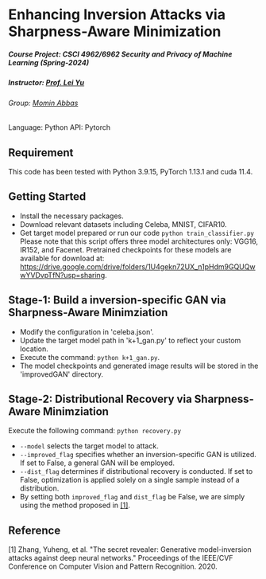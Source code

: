 # Enhancing Inversion Attacks via Sharpness-Aware Minimization
##### Course Project: CSCI 4962/6962 Security and Privacy of Machine Learning (Spring-2024) 
##### Instructor: [Prof. Lei Yu](https://leiyucs.github.io/)
###### Group: [Momin Abbas](https://mominabbas.github.io/)
Language: Python
API: Pytorch


## Requirement
This code has been tested with Python 3.9.15, PyTorch 1.13.1 and cuda 11.4.

## Getting Started
* Install the necessary packages.
* Download relevant datasets including Celeba, MNIST, CIFAR10.
* Get target model prepared or run our code
    `python train_classifier.py` <br>
    Please note that this script offers three model architectures only: VGG16, IR152, and Facenet. Pretrained checkpoints for these models are available for download at: https://drive.google.com/drive/folders/1U4gekn72UX_n1pHdm9GQUQwwYVDvpTfN?usp=sharing.

## Stage-1: Build a inversion-specific GAN via Sharpness-Aware Minimziation
* Modify the configuration in 'celeba.json'.
* Update the target model path in 'k+1_gan.py' to reflect your custom location.
* Execute the command:
    `python k+1_gan.py`.
* The model checkpoints and generated image results will be stored in the 'improvedGAN' directory.


## Stage-2: Distributional Recovery via Sharpness-Aware Minimziation
Execute the following command:
    `python recovery.py`
    
* `--model` selects the target model to attack.
* `--improved_flag` specifies whether an inversion-specific GAN is utilized. If set to False, a general GAN will be employed.
* `--dist_flag` determines if distributional recovery is conducted. If set to False, optimization is applied solely on a single sample instead of a distribution.
* By setting both `improved_flag` and `dist_flag` be False, we are simply using the method proposed in [[1]](#1).

## Reference
<a id="1">[1]</a> 
Zhang, Yuheng, et al. "The secret revealer: Generative model-inversion attacks against deep neural networks." Proceedings of the IEEE/CVF Conference on Computer Vision and Pattern Recognition. 2020.


